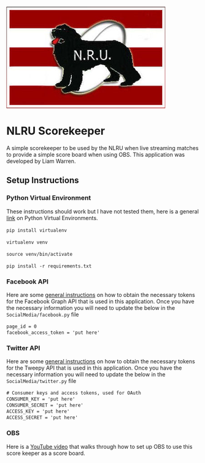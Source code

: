 ![Logo](nlru.png)
# NLRU Scorekeeper
A simple scorekeeper to be used by the NLRU when live streaming matches to provide a simple score board when using OBS. This application was developed by Liam Warren.

## Setup Instructions
### Python Virtual Environment
These instructions should work but I have not tested them, here is a general [link](https://docs.python.org/3/library/venv.html) on Python Virtual Environments.

`pip install virtualenv`

`virtualenv venv`

`source venv/bin/activate`

`pip install -r requirements.txt`

### Facebook API
Here are some [general instructions](https://developers.facebook.com/docs/facebook-login/guides/access-tokens/) on how to obtain the necessary tokens for the Facebook Graph API that is used in this application. Once you have the necessary information you will need to update the below in the `SocialMedia/facebook.py` file 
```        
page_id = 0
facebook_access_token = 'put here'
```

### Twitter API
Here are some [general instructions](https://docs.tweepy.org/en/stable/authentication.html#:~:text=You%20can%20generate%20an%20access,Callback%20%2F%20Redirect%20URI%20%2F%20URL./) on how to obtain the necessary tokens for the Tweepy API that is used in this application. Once you have the necessary information you will need to update the below in the `SocialMedia/twitter.py` file

```        
# Consumer keys and access tokens, used for OAuth
CONSUMER_KEY = 'put here'
CONSUMER_SECRET = 'put here'
ACCESS_KEY = 'put here'
ACCESS_SECRET = 'put here'
```
### OBS
Here is a [YouTube video](https://www.youtube.com/watch?v=j5NRUIYM8gw&ab_channel=Howit%27sDONE%21%21) that walks through how to set up OBS to use this score keeper as a score board.
